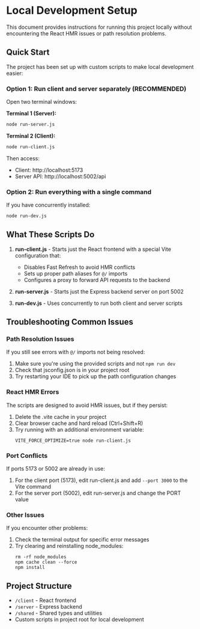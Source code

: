 # Local Development Setup

This document provides instructions for running this project locally without encountering the React HMR issues or path resolution problems.

## Quick Start

The project has been set up with custom scripts to make local development easier:

### Option 1: Run client and server separately (RECOMMENDED)

Open two terminal windows:

**Terminal 1 (Server):**
```bash
node run-server.js
```

**Terminal 2 (Client):**
```bash
node run-client.js
```

Then access:
- Client: http://localhost:5173
- Server API: http://localhost:5002/api

### Option 2: Run everything with a single command

If you have concurrently installed:
```bash
node run-dev.js
```

## What These Scripts Do

1. **run-client.js** - Starts just the React frontend with a special Vite configuration that:
   - Disables Fast Refresh to avoid HMR conflicts
   - Sets up proper path aliases for `@/` imports
   - Configures a proxy to forward API requests to the backend

2. **run-server.js** - Starts just the Express backend server on port 5002

3. **run-dev.js** - Uses concurrently to run both client and server scripts

## Troubleshooting Common Issues

### Path Resolution Issues

If you still see errors with `@/` imports not being resolved:

1. Make sure you're using the provided scripts and not `npm run dev`
2. Check that jsconfig.json is in your project root
3. Try restarting your IDE to pick up the path configuration changes

### React HMR Errors

The scripts are designed to avoid HMR issues, but if they persist:

1. Delete the .vite cache in your project
2. Clear browser cache and hard reload (Ctrl+Shift+R)
3. Try running with an additional environment variable:
   ```
   VITE_FORCE_OPTIMIZE=true node run-client.js
   ```

### Port Conflicts

If ports 5173 or 5002 are already in use:

1. For the client port (5173), edit run-client.js and add `--port 3000` to the Vite command
2. For the server port (5002), edit run-server.js and change the PORT value

### Other Issues

If you encounter other problems:

1. Check the terminal output for specific error messages
2. Try clearing and reinstalling node_modules:
   ```
   rm -rf node_modules
   npm cache clean --force
   npm install
   ```

## Project Structure

- `/client` - React frontend
- `/server` - Express backend
- `/shared` - Shared types and utilities
- Custom scripts in project root for local development